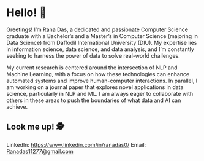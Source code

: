 # Hello! 👋

Greetings! I’m Rana Das, a dedicated and passionate Computer Science graduate with a Bachelor’s and a Master’s in Computer Science (majoring in Data Science) from Daffodil International University (DIU). My expertise lies in information science, data science, and data analysis, and I’m constantly seeking to harness the power of data to solve real-world challenges.

My current research is centered around the intersection of NLP and Machine Learning, with a focus on how these technologies can enhance automated systems and improve human-computer interactions. In parallel, I am working on a journal paper that explores novel applications in data science, particularly in NLP and ML. I am always eager to collaborate with others in these areas to push the boundaries of what data and AI can achieve.

## Look me up! 🕵️
LinkedIn: https://www.linkedin.com/in/ranadas0/
Email: Ranadas11277@gmail.com


